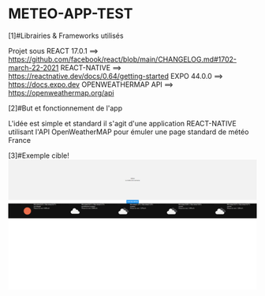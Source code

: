 # METEO-APP-TEST

[1]#Librairies & Frameworks utilisés

Projet sous REACT 17.0.1 ==> https://github.com/facebook/react/blob/main/CHANGELOG.md#1702-march-22-2021
REACT-NATIVE ==> https://reactnative.dev/docs/0.64/getting-started
EXPO 44.0.0 ==> https://docs.expo.dev
OPENWEATHERMAP API ==> https://openweathermap.org/api


[2]#But et fonctionnement de l'app

L'idée est simple et standard il s'agit d'une application REACT-NATIVE utilisant l'API OpenWeatherMAP pour émuler une page standard de météo France

[3]#Exemple cible!
<img src="exemple/appMeteo.PNG"/>
